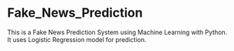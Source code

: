 # Fake_News_Prediction

This is a Fake News Prediction System using Machine Learning with Python. It uses Logistic Regression model for prediction.
